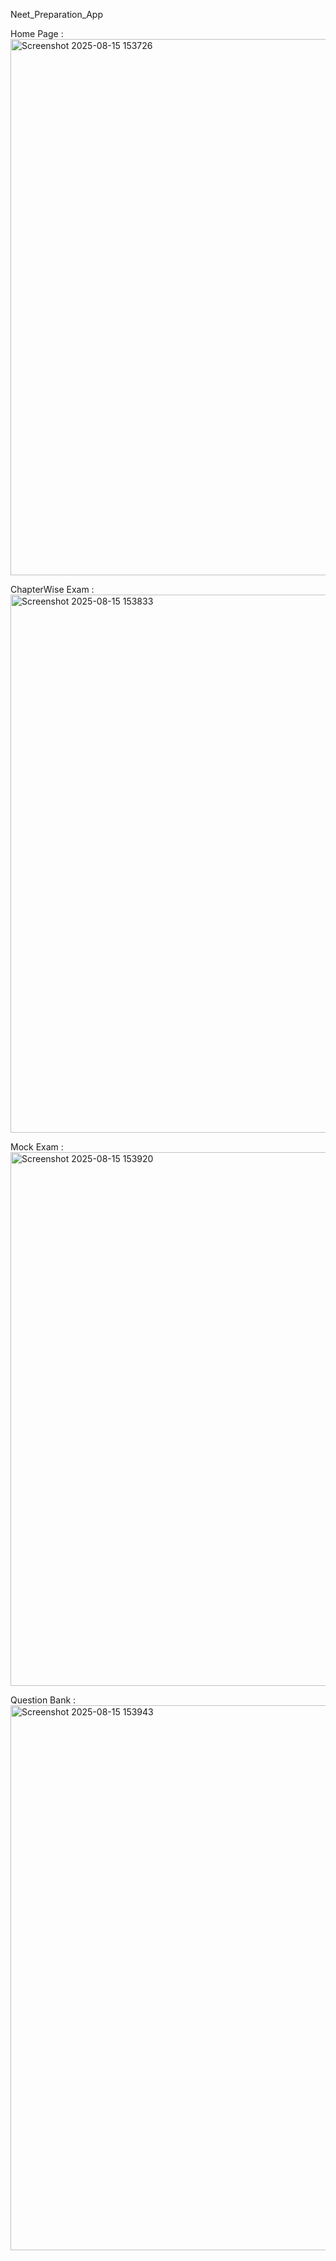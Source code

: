Neet_Preparation_App

Home Page :
<img width="1832" height="858" alt="Screenshot 2025-08-15 153726" src="https://github.com/user-attachments/assets/255686ab-a6e6-4dc5-a89e-1942196b307d" />

ChapterWise Exam :
<img width="1843" height="861" alt="Screenshot 2025-08-15 153833" src="https://github.com/user-attachments/assets/fb8e70c2-dbd5-4009-bc2d-7d03eb89fd35" />

Mock Exam :
<img width="1829" height="854" alt="Screenshot 2025-08-15 153920" src="https://github.com/user-attachments/assets/6a8d19a5-5b0a-46fc-ab44-79594b47bb64" />

Question Bank :
<img width="1839" height="872" alt="Screenshot 2025-08-15 153943" src="https://github.com/user-attachments/assets/c7fb6015-b591-4635-a0a8-43ce53ded8dc" />

